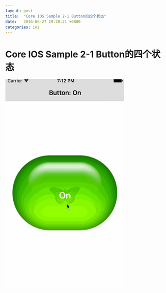 ```yaml
---
layout: post
title:  "Core IOS Sample 2-1 Button的四个状态"
date:   2016-06-27 19:20:21 +0800
categories: ios
---
```


# Core IOS Sample 2-1 Button的四个状态


![button on/off](/src/images/cookbook_gif/2-1.gif)